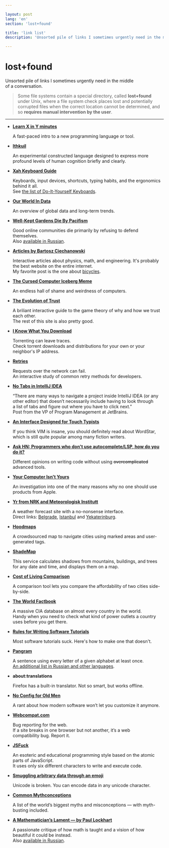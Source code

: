 ```yaml
---

layout: post
lang: 'en'
section: 'lost+found'

title: 'link list'
description: 'Unsorted pile of links I sometimes urgently need in the middle of a conversation.'

---
```


# lost+found

Unsorted pile of&nbsp;links I&nbsp;sometimes urgently need
in&nbsp;the middle of&nbsp;a&nbsp;conversation.

> Some file systems contain a&nbsp;special directory,
> called **lost+found** under Unix, where a&nbsp;file system check
> places lost and potentially corrupted files when the correct location
> cannot be&nbsp;determined,
> and so&nbsp;**requires manual intervention by&nbsp;the user**.

---

- **[Learn X&nbsp;in&nbsp;Y&nbsp;minutes](https://learnxinyminutes.com/)**

  A&nbsp;fast-paced intro to&nbsp;a&nbsp;new programming language or&nbsp;tool.

- **[Ithkuil](https://en.wikipedia.org/wiki/Ithkuil)**

  An&nbsp;experimental constructed language designed to&nbsp;express
  more profound levels of&nbsp;human cognition briefly and clearly.

- **[Xah Keyboard Guide](http://xahlee.info/kbd/keyboarding.html)**

  Keyboards, input devices, shortcuts, typing habits,
  and the ergonomics behind it&nbsp;all.<br>
  See [the list of&nbsp;Do-It-Yourself Keyboards](http://www.xahlee.info/kbd/diy_keyboards_index.html).

- **[Our World In&nbsp;Data](https://ourworldindata.org/)**

  An&nbsp;overview of&nbsp;global data and long-term trends.

- **[Well-Kept Gardens Die By&nbsp;Pacifism](https://www.lesswrong.com/posts/tscc3e5eujrsEeFN4/well-kept-gardens-die-by-pacifism)**

  Good online communities die primarily by&nbsp;refusing to&nbsp;defend themselves.<br>
  Also [available in&nbsp;Russian](https://lesswrong.ru/w/%D0%9F%D0%B0%D1%86%D0%B8%D1%84%D0%B8%D0%B7%D0%BC_%D0%B3%D1%83%D0%B1%D0%B8%D1%82_%D1%83%D1%85%D0%BE%D0%B6%D0%B5%D0%BD%D0%BD%D1%8B%D0%B5_%D1%81%D0%B0%D0%B4%D1%8B).

- **[Articles by&nbsp;Bartosz Ciechanowski](https://ciechanow.ski/archives/)**

  Interactive articles about physics, math, and engineering.
  It's&nbsp;probably the best website on&nbsp;the entire internet.<br>
  My&nbsp;favorite post is&nbsp;the one about
  [bicycles](https://ciechanow.ski/bicycle/).

- **[The Cursed Computer Iceberg Meme](https://suricrasia.online/iceberg/)**

  An&nbsp;endless hall of&nbsp;shame and weirdness of&nbsp;computers.

- **[The Evolution of&nbsp;Trust](https://ncase.me/trust/)**

  A&nbsp;briliant interactive guide to&nbsp;the game theory
  of&nbsp;why and how we&nbsp;trust each other.<br>
  The rest of&nbsp;this site is&nbsp;also pretty good.

- **[I Know What You Download](https://iknowwhatyoudownload.com/)**

  Torrenting can leave traces.<br>
  Check torrent downloads and distributions
  for your own or&nbsp;your neighbor's IP&nbsp;address.

- **[Retries](https://encore.dev/blog/retries)**

  Requests over the network can fail.<br>
  An&nbsp;interactive study of&nbsp;common retry methods for developers.

- **[No Tabs in&nbsp;IntelliJ IDEA](https://hadihariri.com/2014/06/24/no-tabs-in-intellij-idea/)**

  “There are many ways to&nbsp;navigate a&nbsp;project
  inside IntelliJ IDEA (or&nbsp;any other editor)
  that doesn’t necessarily include having to&nbsp;look
  through a&nbsp;list of&nbsp;tabs and figure out
  where you have to&nbsp;click next.”<br>
  Post from the VP&nbsp;of&nbsp;Program Management at&nbsp;JetBrains.

- **[An Interface Designed for Touch Typists](https://sfwriter.com/wordstar.htm)**

  If&nbsp;you think VIM is&nbsp;insane,
  you should definitely read about WordStar,
  which is&nbsp;still quite popular among many fiction writers.

- **[Ask HN: Programmers who don't use autocomplete/LSP, how do&nbsp;you do&nbsp;it?](https://news.ycombinator.com/item?id=42492508)**

  Different opinions on&nbsp;writing code
  without using ~~overcomplicated~~ advanced tools.

- **[Your Computer Isn't Yours ](https://sneak.berlin/20201112/your-computer-isnt-yours/)**

  An&nbsp;investigation into one of&nbsp;the many reasons why
  no&nbsp;one should use products from Apple.

- **[Yr from NRK and Meteorologisk Institutt](https://www.yr.no/en/)**

  A&nbsp;weather forecast site with a&nbsp;no-nonsense interface.<br>
  Direct links:
  [Belgrade](https://www.yr.no/en/forecast/graph/2-792680/Serbia/Central%20Serbia/Belgrade/Belgrade),
  [Istanbul](https://www.yr.no/en/forecast/graph/2-745044/Republic%20of%20T%C3%BCrkiye/Istanbul/Istanbul)
  and [Yekaterinburg](https://www.yr.no/en/forecast/graph/2-1486209/Russia/Sverdlovsk%20Oblast/Yekaterinburg).

- **[Hoodmaps](https://hoodmaps.com/)**

  A&nbsp;crowdsourced map to&nbsp;navigate cities
  using marked areas and user-generated tags.

- **[ShadeMap](https://shademap.app)**

  This service calculates shadows from mountains, buildings, and trees
  for any date and time, and displays them on&nbsp;a&nbsp;map.

- **[Cost of&nbsp;Living Comparison](https://www.numbeo.com/cost-of-living/comparison.jsp)**

  A&nbsp;comparison tool lets you compare
  the affordability of&nbsp;two cities side-by-side.

- **[The World Factbook](https://www.cia.gov/the-world-factbook/)**

  A&nbsp;massive CIA database on&nbsp;almost every country in&nbsp;the world.<br>
  Handy when you need to&nbsp;check
  what kind of&nbsp;power outlets a&nbsp;country uses before you get there.

- **[Rules for Writing Software Tutorials](https://refactoringenglish.com/chapters/rules-for-software-tutorials/)**

  Most software tutorials suck. Here's how to&nbsp;make one that doesn't.

- **[Pangram](https://en.wikipedia.org/wiki/Pangram)**

  A&nbsp;sentence using every letter of&nbsp;a&nbsp;given alphabet
  at&nbsp;least once.<br>
  [An additional list in&nbsp;Russian and other languages](https://www.artlebedev.ru/kovodstvo/sections/33/).

- **about:translations**

  Firefox has a&nbsp;built-in translator.
  Not so&nbsp;smart, but works offline.

- **[No Config for Old Men](https://datagubbe.se/noconf/)**

  A&nbsp;rant about how modern software won’t let you customize it&nbsp;anymore.

- **[Webcompat.com](https://webcompat.com/)**

  Bug reporting for the web.<br>
  If&nbsp;a&nbsp;site breaks in&nbsp;one browser but not another,
  it’s a&nbsp;web compatibility&nbsp;bug. Report it.

- **[JSFuck](https://jsfuck.com/)**

  An&nbsp;esoteric and educational programming style
  based on&nbsp;the atomic parts of&nbsp;JavaScript.<br>
  It&nbsp;uses only six different characters to&nbsp;write and execute code.

- **[Smuggling arbitrary data through an&nbsp;emoji](https://paulbutler.org/2025/smuggling-arbitrary-data-through-an-emoji/)**

  Unicode is&nbsp;broken. You can encode data in&nbsp;any unicode character.

- **[Common Mythconceptions](https://informationisbeautiful.net/visualizations/common-mythconceptions)**

  A&nbsp;list of&nbsp;the world’s biggest
  myths and misconceptions&nbsp;— with myth-busting included.

- **[A Mathematician’s Lament&nbsp;— by&nbsp;Paul Lockhart](https://en.wikipedia.org/wiki/A_Mathematician's_Lament)**

  A&nbsp;passionate critique of&nbsp;how math is&nbsp;taught
  and a&nbsp;vision of&nbsp;how beautiful it&nbsp;could be&nbsp;instead.<br>
  Also [available in&nbsp;Russian](https://www.nbspace.ru/math/).
